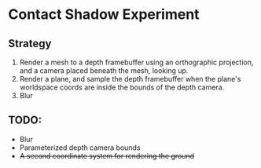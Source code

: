 # Contact Shadow Experiment

## Strategy
1. Render a mesh to a depth framebuffer using an orthographic projection, and a camera placed beneath the mesh, looking up.
2. Render a plane, and sample the depth framebuffer when the plane's worldspace coords are inside the bounds of the depth camera.
3. Blur


## TODO:
- Blur
- Parameterized depth camera bounds
- ~~A second coordinate system for rendering the ground~~


